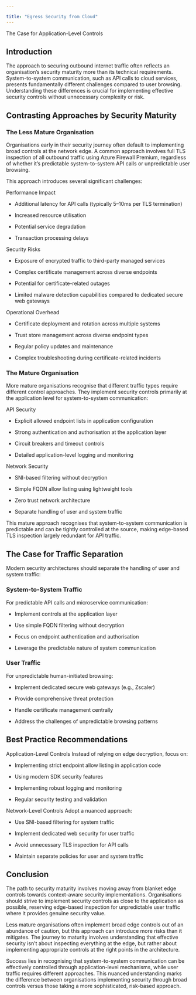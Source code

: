 ```yaml
---

title: "Egress Security from Cloud"
---
```


The Case for Application-Level Controls

## Introduction

The approach to securing outbound internet traffic often reflects an organisation’s security maturity more than its technical requirements. System-to-system communication, such as API calls to cloud services, presents fundamentally different challenges compared to user browsing. Understanding these differences is crucial for implementing effective security controls without unnecessary complexity or risk.

## Contrasting Approaches by Security Maturity

### The Less Mature Organisation

Organisations early in their security journey often default to implementing broad controls at the network edge. A common approach involves full TLS inspection of all outbound traffic using Azure Firewall Premium, regardless of whether it’s predictable system-to-system API calls or unpredictable user browsing.

This approach introduces several significant challenges:

Performance Impact

* Additional latency for API calls (typically 5–10ms per TLS termination)

* Increased resource utilisation

* Potential service degradation

* Transaction processing delays

Security Risks

* Exposure of encrypted traffic to third-party managed services

* Complex certificate management across diverse endpoints

* Potential for certificate-related outages

* Limited malware detection capabilities compared to dedicated secure web gateways

Operational Overhead

* Certificate deployment and rotation across multiple systems

* Trust store management across diverse endpoint types

* Regular policy updates and maintenance

* Complex troubleshooting during certificate-related incidents

### The Mature Organisation

More mature organisations recognise that different traffic types require different control approaches. They implement security controls primarily at the application level for system-to-system communication:

API Security

* Explicit allowed endpoint lists in application configuration

* Strong authentication and authorisation at the application layer

* Circuit breakers and timeout controls

* Detailed application-level logging and monitoring

Network Security

* SNI-based filtering without decryption

* Simple FQDN allow listing using lightweight tools

* Zero trust network architecture

* Separate handling of user and system traffic

This mature approach recognises that system-to-system communication is predictable and can be tightly controlled at the source, making edge-based TLS inspection largely redundant for API traffic.

## The Case for Traffic Separation

Modern security architectures should separate the handling of user and system traffic:

### System-to-System Traffic

For predictable API calls and microservice communication:

* Implement controls at the application layer

* Use simple FQDN filtering without decryption

* Focus on endpoint authentication and authorisation

* Leverage the predictable nature of system communication

### User Traffic

For unpredictable human-initiated browsing:

* Implement dedicated secure web gateways (e.g., Zscaler)

* Provide comprehensive threat protection

* Handle certificate management centrally

* Address the challenges of unpredictable browsing patterns

## Best Practice Recommendations

Application-Level Controls Instead of relying on edge decryption, focus on:

* Implementing strict endpoint allow listing in application code

* Using modern SDK security features

* Implementing robust logging and monitoring

* Regular security testing and validation

Network-Level Controls Adopt a nuanced approach:

* Use SNI-based filtering for system traffic

* Implement dedicated web security for user traffic

* Avoid unnecessary TLS inspection for API calls

* Maintain separate policies for user and system traffic

## Conclusion

The path to security maturity involves moving away from blanket edge controls towards context-aware security implementations. Organisations should strive to implement security controls as close to the application as possible, reserving edge-based inspection for unpredictable user traffic where it provides genuine security value.

Less mature organisations often implement broad edge controls out of an abundance of caution, but this approach can introduce more risks than it mitigates. The journey to maturity involves understanding that effective security isn’t about inspecting everything at the edge, but rather about implementing appropriate controls at the right points in the architecture.

Success lies in recognising that system-to-system communication can be effectively controlled through application-level mechanisms, while user traffic requires different approaches. This nuanced understanding marks the difference between organisations implementing security through broad controls versus those taking a more sophisticated, risk-based approach.
